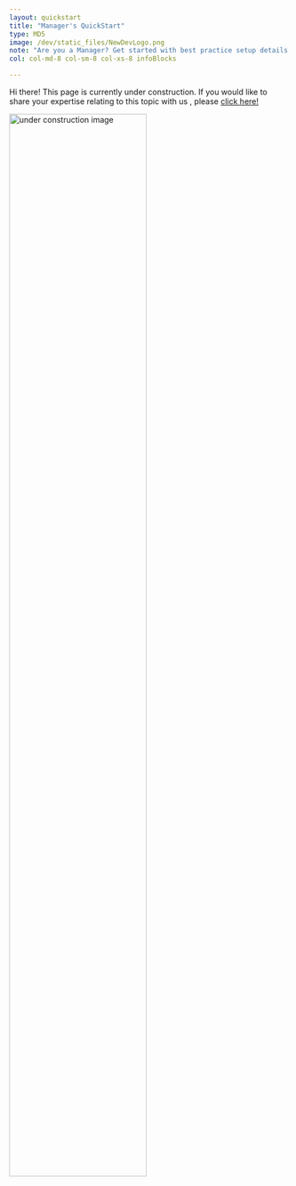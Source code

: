 ```yaml
---
layout: quickstart
title: "Manager's QuickStart"
type: MD5
image: /dev/static_files/NewDevLogo.png
note: "Are you a Manager? Get started with best practice setup details above."
col: col-md-8 col-sm-8 col-xs-8 infoBlocks

---
```

Hi there! This page is currently under construction. If you would like to share your expertise relating to this topic with us , please <a href="dev/CONTRIBUTING-template.md">click here!</a>

<img src="/dev/static_files/under_construction.jpg" style="width:70%;height:70%;" alt="under construction image">

